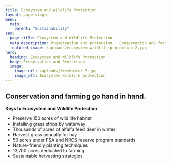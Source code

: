```yaml
---
title: Ecosystem and Wildlife Protection
layout: page-single
menu:
  main:
    parent: "Sustainability"
seo:
  page_title: Ecosystem and Wildlife Protection
  meta_description: Preservation and protection.  Conservation and farming go hand in hand.
  featured_image: /uploads/ecosystem-wildlife-protection-2.jpg
hero:
  heading: Ecosystem and Wildlife Protection
  body: Preservation and Protection
  image:
    image_url: /uploads/freshwater-3.jpg
    image_alt: Ecosystem wildlife protection
---
```


## Conservation and farming go hand in hand.

**Keys to Ecosystem and Wildlife Protection**

* Preserve 150 acres of wild life habitat
* Installing grass strips by waterway
* Thousands of acres of alfalfa feed deer in winter
* Harvest grass annually for hay
* 50 acres under FSA and NRCS reserve program standards
* Nature-friendly planting techniques
* 13,700 acres dedicated to farming
* Sustainable harvesting strategies